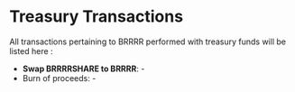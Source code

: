 # Treasury Transactions

All transactions pertaining to BRRRR performed with treasury funds will be listed here :

* **Swap BRRRRSHARE to BRRRR**:  -
* Burn of proceeds: -
